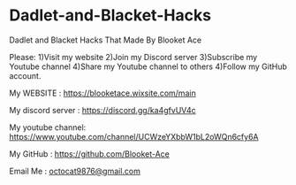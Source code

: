 # Dadlet-and-Blacket-Hacks
Dadlet and Blacket Hacks That Made By Blooket Ace

Please: 
1)Visit my website
2)Join my Discord server
3)Subscribe my Youtube channel
4)Share my Youtube channel to others
4)Follow my GitHub account.

My WEBSITE : https://blooketace.wixsite.com/main

My discord server : https://discord.gg/ka4gfvUV4c

My youtube channel: https://www.youtube.com/channel/UCWzeYXbbW1bL2oWQn6cfy6A

My GitHub : https://github.com/Blooket-Ace

Email Me :     octocat9876@gmail.com
